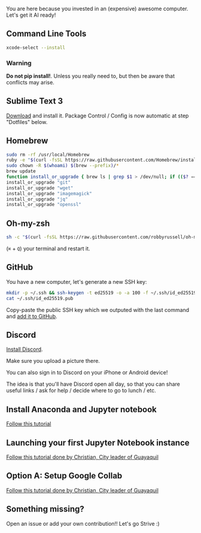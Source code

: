 You are here because you invested in an (expensive) awesome computer. Let's get it AI ready!

## Command Line Tools

```bash
xcode-select --install
```

### Warning
**Do not pip install!**. 
Unless you really need to, but then be aware that conflicts may arise.
## Sublime Text 3

[Download](http://www.sublimetext.com/3) and install it. Package Control / Config is now automatic at step "Dotfiles" below.

## Homebrew

```bash
sudo rm -rf /usr/local/Homebrew
ruby -e "$(curl -fsSL https://raw.githubusercontent.com/Homebrew/install/master/install)"
sudo chown -R $(whoami) $(brew --prefix)/*
brew update
function install_or_upgrade { brew ls | grep $1 > /dev/null; if (($? == 0)); then brew upgrade $1; else brew install $1; fi }
install_or_upgrade "git"
install_or_upgrade "wget"
install_or_upgrade "imagemagick"
install_or_upgrade "jq"
install_or_upgrade "openssl"
```

## Oh-my-zsh

```bash
sh -c "$(curl -fsSL https://raw.githubusercontent.com/robbyrussell/oh-my-zsh/master/tools/install.sh)"
```

(`⌘` + `Q`) your terminal and restart it.

## GitHub

You have a new computer, let's generate a new SSH key:

```bash
mkdir -p ~/.ssh && ssh-keygen -t ed25519 -o -a 100 -f ~/.ssh/id_ed25519 -C "TYPE_YOUR_EMAIL@HERE.com"
cat ~/.ssh/id_ed25519.pub
```

Copy-paste the public SSH key which we outputed with the last command and [add it to GitHub](https://github.com/settings/ssh).

## Discord

[Install Discord](https://discord.com/download).



Make sure you upload a picture there.

You can also sign in to Discord on your iPhone or Android device!

The idea is that you'll have Discord open all day, so that you can share useful links / ask for help / decide where to go to lunch / etc.



## Install Anaconda and Jupyter notebook
[Follow this tutorial](https://www.datacamp.com/community/tutorials/installing-anaconda-mac-os-x)

## Launching your first Jupyter Notebook instance
[Follow this tutorial done by Christian, City leader of Guayaquil]()

## Option A: Setup Google Collab
[Follow this tutorial done by Christian, City leader of Guayaquil]()

## Something missing?
Open an issue or add your own contribution!!
Let's go Strive :)
